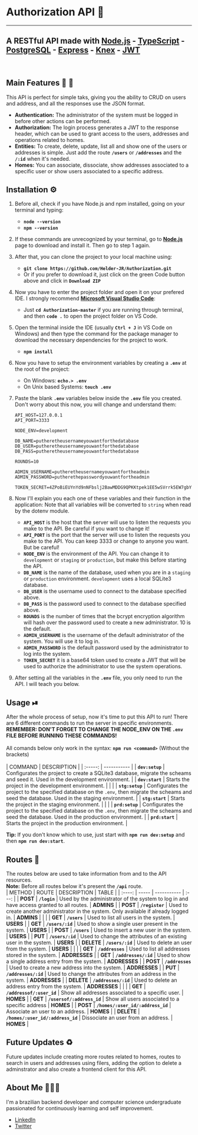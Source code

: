 # Authorization API 🔐
---
## A RESTful API made with [Node.js](https://nodejs.org/) - [TypeScript](https://www.typescriptlang.org/) - [PostgreSQL](https://www.postgresql.org/) - [Express](http://expressjs.com/) - [Knex](http://knexjs.org/) - [JWT](https://jwt.io/)
<br>

## Main Features 👥 🏡

This API is perfect for simple taks, giving you the ability to CRUD on users and address, and all the responses use the JSON format.
* **Authentication:** The administrator of the system must be logged in before other actions can be performed.
* **Authorization:** The login process generates a JWT to the response header, which can be used to grant access to the users, addresses and operations related to homes.
* **Entities:** To create, delete, update, list all and show one of the users or addresses is simple. Just add the route **`/users`** or **`/addresses`** and the **`/:id`** when it's needed.
* **Homes:** You can associate, dissociate, show addresses associated to a specific user or show users associated to a specific address.

## Installation ⚙
1. Before all, check if you have Node.js and npm installed, going on your terminal and typing:
    - **`node --version`**
    - **`npm --version`**
2. If these commands are unrecognized by your terminal, go to **[Node.js](https://nodejs.org/en/download/)** page to download and install it. Then go to step 1 again.
3. After that, you can clone the project to your local machine using:
    - **`git clone https://github.com/Helder-JR/Authorization.git`**
    - Or if you prefer to download it, just click on the green Code button above and click in **`Download ZIP`**
4. Now you have to enter the project folder and open it on your prefered IDE. I strongly recommend **[Microsoft Visual Studio Code](https://code.visualstudio.com/)**:
    - Just **`cd Authorization-master`** if you are running through terminal, and then **`code .`** to open the project folder on VS Code.
5. Open the terminal inside the IDE (usually **`Ctrl + J`** in VS Code on Windows) and then type the command for the package manager to download the necessary dependencies for the project to work.
    - **`npm install`**
6. Now you have to setup the environment variables by creating a **`.env`** at the root of the project:
    - On Windows: **`echo.> .env`**
    - On Unix based Systems: **`touch .env`**
7. Paste the blank **`.env`** variables below inside the **`.env`** file you created. Don't worry about this now, you will change and understand them:

    ```
    API_HOST=127.0.0.1
    API_PORT=3333

    NODE_ENV=development

    DB_NAME=putheretheusernameyouwantforthedatabase
    DB_USER=putheretheusernameyouwantforthedatabase
    DB_PASS=putheretheusernameyouwantforthedatabase

    ROUNDS=10

    ADMIN_USERNAME=putheretheusernameyouwantfortheadmin
    ADMIN_PASSWORD=putherethepasswordyouwantfortheadmin

    TOKEN_SECRET=4ZPoBiEUYnYd9nNFbslj2BawMDDG9QPKKtpek1EE5wSVrrk5EW7gbYEFJXHmM2PaWv6USy3VKdEBm+gG7imQtg==
    ```
8. Now I'll explain you each one of these variables and their function in the application: Note that all variables will be converted to `string` when read by the dotenv module.
    - **`API_HOST`** is the host that the server will use to listen the requests you make to the API. Be careful if you want to change it!
    - **`API_PORT`** is the port that the server will use to listen the requests you make to the API. You can keep 3333 or change to anyone you want. But be careful!
    - **`NODE_ENV`** is the environment of the API. You can change it to `development` or `staging` or `production`, but make this before starting the API.
    - **`DB_NAME`** is the name of the database, used when you are in a `staging` or `production` environment. `development` uses a local SQLite3 database.
    - **`DB_USER`** is the username used to connect to the database specified above.
    - **`DB_PASS`** is the password used to connect to the database specified above.
    - **`ROUNDS`** is the number of times that the bcrypt encryption algorithm will hash over the password used to create a new administrator. 10 is the default.
    - **`ADMIN_USERNAME`** is the username of the default administrator of the system. You will use it to log in.
    - **`ADMIN_PASSWORD`** is the default password used by the administrator to log into the system.
    - **`TOKEN_SECRET`** it is a base64 token used to create a JWT that will be used to authorize the administrator to use the system operations.
9. After setting all the variables in the **`.env`** file, you only need to run the API. I will teach you below.

## Usage ⏯
After the whole process of setup, now it's time to put this API to run! There are 6 different commands to run the server in specific environments.
<br>
**REMEMBER: DON'T FORGET TO CHANGE THE NODE_ENV ON THE `.env` FILE BEFORE RUNNING THESE COMMANDS!**
<br>
<br>
All comands below only work in the syntax: **`npm run <command>`** (Without the brackets)
<br>
<br>
| COMMAND | DESCRIPTION |
| :-----: | ----------- |
| **`dev:setup`** | Configurates the project to create a SQLite3 database, migrate the scheams and seed it. Used in the development environment. |
| **`dev:start`** | Starts the project in the development environment. |
|  |
| **`stg:setup`** | Configurates the project to the specified database on the `.env`, then migrate the scheams and seed the database. Used in the staging environment. |
| **`stg:start`** | Starts the project in the staging environment. |
|  |
| **`prd:setup`** | Configurates the project to the specified database on the `.env`, then migrate the scheams and seed the database. Used in the production environment. |
| **`prd:start`** | Starts the project in the production environment. |

**Tip:** If you don't know which to use, just start with **`npm run dev:setup`** and then **`npm run dev:start`**.

## Routes 🔄
The routes below are used to take information from and to the API resources.
<br>
**Note:** Before all routes below it's present the **`/api`** route.
<br>
| METHOD | ROUTE | DESCRIPTION | TABLE |
| :----: | ----- | ----------- | :---: |
| **POST** | **`/login`** | Used by the administrator of the system to log in and have access granted to all routes. | **ADMINS** |
| **POST** | **`/register`** | Used to create another administrator in the system. Only available if already logged in. | **ADMINS** |
|  |
| **GET** | **`/users`** | Used to list all users in the system. | **USERS** |
| **GET** | **`/users/:id`** | Used to show a single user present in the system. | **USERS** |
| **POST** | **`/users`** | Used to insert a new user in the system. | **USERS** |
| **PUT** | **`/users/:id`** | Used to change the attributes of an existing user in the system. | **USERS** |
| **DELETE** | **`/users/:id`** | Used to delete an user from the system. | **USERS** |
|  |
| **GET** | **`/addresses`** | Used to list all addresses stored in the system. | **ADDRESSES** |
| **GET** | **`/addresses/:id`** | Used to show a single address entry from the system. | **ADDRESSES** |
| **POST** | **`/addresses`** | Used to create a new address into the system. | **ADDRESSES** |
| **PUT** | **`/addresses/:id`** | Used to change the attributes from an address in the system. | **ADDRESSES** |
| **DELETE** | **`/addresses/:id`** | Used to delete an address entry from the system. | **ADDRESSES** |
|  |
| **GET** | **`/addressof/:user_id`** | Show all addresses associated to a specific user. | **HOMES** |
| **GET** | **`/usersof/:address_id`** | Show all users associated to a specific address | **HOMES** |
| **POST** | **`/homes/:user_id/:address_id`** | Associate an user to an address. | **HOMES** |
| **DELETE** | **`/homes/:user_id/:address_id`** | Dissociate an user from an address. | **HOMES** |

## Future Updates ♻
Future updates include creating more routes related to homes, routes to search in users and addresses using filers, adding the option to delete a adminstrator and also 
create a frontend client for this API.

## About Me 👨🏻‍💻
I'm a brazilian backend developer and computer science undergraduate passionated for continuously learning and self improvement.
<br>
- [LinkedIn](https://www.linkedin.com/in/heldercljr/)
- [Twitter](https://twitter.com/heldercljr)
